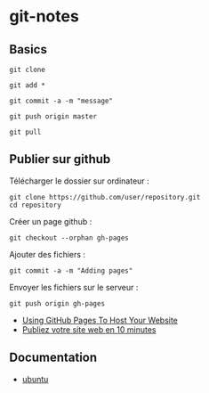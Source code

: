 git-notes
=========

## Basics

    git clone 

    git add *

    git commit -a -m "message"
    
    git push origin master
    
    git pull


## Publier sur github

Télécharger le dossier sur ordinateur : 

    git clone https://github.com/user/repository.git
	cd repository

Créer un page github : 

    git checkout --orphan gh-pages

Ajouter des fichiers : 

    git commit -a -m "Adding pages"

Envoyer les fichiers sur le serveur : 

	git push origin gh-pages

* [Using GitHub Pages To Host Your Website](http://blog.teamtreehouse.com/using-github-pages-to-host-your-website)
* [Publiez votre site web en 10 minutes](http://www.lewagon.org/blog/publier-site-github-pages?utm_content=buffer600eb&utm_medium=social&utm_source=twitter.com&utm_campaign=buffer)


## Documentation

* [ubuntu](http://doc.ubuntu-fr.org/git)
